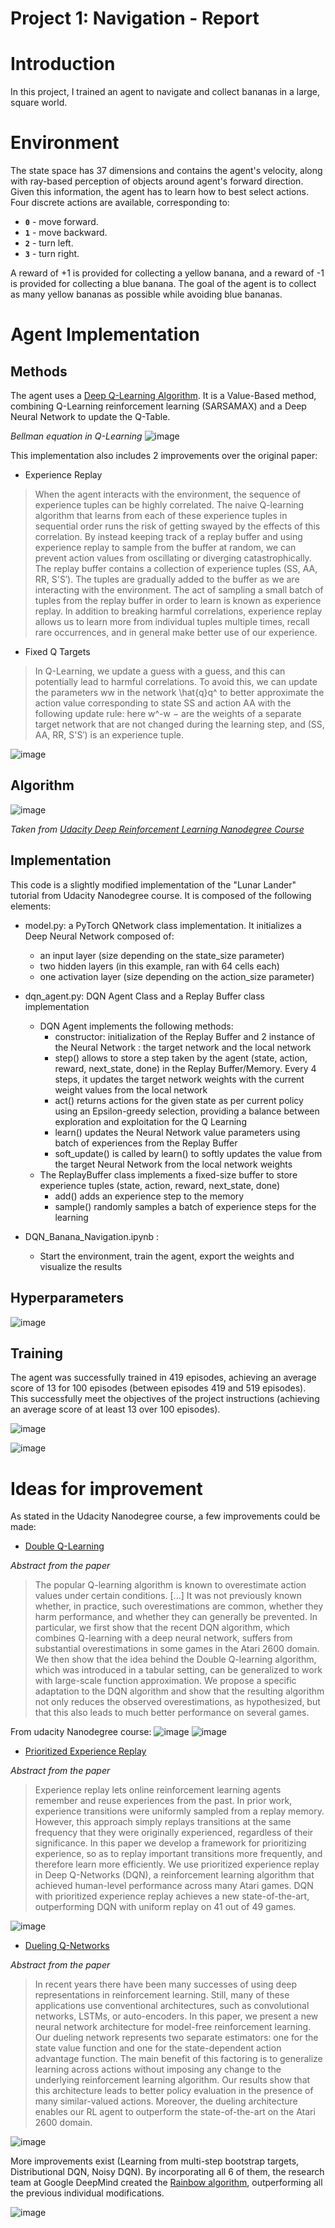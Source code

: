 # Project 1: Navigation - Report

# Introduction

In this project, I trained an agent to navigate and collect bananas in a large, square world.  

# Environment

The state space has 37 dimensions and contains the agent's velocity, along with ray-based perception of objects around agent's forward direction.  Given this information, the agent has to learn how to best select actions.  Four discrete actions are available, corresponding to:
- **`0`** - move forward.
- **`1`** - move backward.
- **`2`** - turn left.
- **`3`** - turn right.

A reward of +1 is provided for collecting a yellow banana, and a reward of -1 is provided for collecting a blue banana.  The goal of the agent is to collect as many yellow bananas as possible while avoiding blue bananas.  

# Agent Implementation

## Methods

The agent uses a [Deep Q-Learning Algorithm](https://storage.googleapis.com/deepmind-media/dqn/DQNNaturePaper.pdf). 
It is a Value-Based method, combining Q-Learning reinforcement learning (SARSAMAX) and a Deep Neural Network to update the Q-Table.

*Bellman equation in Q-Learning*
![image](https://user-images.githubusercontent.com/24456678/135746096-89a65c81-daa7-4d05-a228-055a73e17c97.png)

This implementation also includes 2 improvements over the original paper: 
- Experience Replay

> When the agent interacts with the environment, the sequence of experience tuples can be highly correlated. 
> The naive Q-learning algorithm that learns from each of these experience tuples in sequential order runs the risk of getting swayed by the effects of this correlation. 
> By instead keeping track of a replay buffer and using experience replay to sample from the buffer at random, we can prevent action values from oscillating or diverging catastrophically.
> The replay buffer contains a collection of experience tuples (SS, AA, RR, S'S′). The tuples are gradually added to the buffer as we are interacting with the environment.
> The act of sampling a small batch of tuples from the replay buffer in order to learn is known as experience replay. In addition to breaking harmful correlations, experience replay allows us to learn more from individual tuples multiple times, recall rare occurrences, and in general make better use of our experience.

- Fixed Q Targets
> In Q-Learning, we update a guess with a guess, and this can potentially lead to harmful correlations. To avoid this, we can update the parameters ww in the network \hat{q}q^​ to better approximate the action value corresponding to state SS and action AA with the following update rule:
> here w^-w − are the weights of a separate target network that are not changed during the learning step, and (SS, AA, RR, S'S′) is an experience tuple.

![image](https://user-images.githubusercontent.com/24456678/135746244-f40c8732-72a5-4db1-9356-c0da94a4cb00.png)

## Algorithm

![image](https://user-images.githubusercontent.com/24456678/135746281-3a93628a-942a-4133-962b-66d48e51fb85.png)

*Taken from [Udacity Deep Reinforcement Learning Nanodegree Course](https://www.udacity.com/course/deep-reinforcement-learning-nanodegree--nd893)*

## Implementation

This code is a slightly modified implementation of the "Lunar Lander" tutorial from Udacity Nanodegree course. It is composed of the following elements:

- model.py: a PyTorch QNetwork class implementation. It initializes a Deep Neural Network composed of:
  -   an input layer (size depending on the state_size parameter)
  -   two hidden layers (in this example, ran with 64 cells each) 
  -   one activation layer (size depending on the action_size parameter)
- dqn_agent.py: DQN Agent Class and a Replay Buffer class implementation
  - DQN Agent implements the following methods: 
    -  constructor: initialization of the Replay Buffer and 2 instance of the Neural Network : the target network and the local network
    - step() allows to store a step taken by the agent (state, action, reward, next_state, done) in the Replay Buffer/Memory. Every 4 steps, it updates the target network weights with the current weight values from the local network
    - act() returns actions for the given state as per current policy using an Epsilon-greedy selection, providing a balance between exploration and exploitation for the Q Learning
    - learn() updates the Neural Network value parameters using batch of experiences from the Replay Buffer
    - soft_update() is called by learn() to softly updates the value from the target Neural Network from the local network weights
  - The ReplayBuffer class implements a fixed-size buffer to store experience tuples (state, action, reward, next_state, done)
    - add() adds an experience step to the memory
    - sample() randomly samples a batch of experience steps for the learning

- DQN_Banana_Navigation.ipynb :
  - Start the environment, train the agent, export the weights and visualize the results

## Hyperparameters

![image](https://user-images.githubusercontent.com/24456678/135748835-6714d0ef-cdbc-457b-a5ba-9874817f253e.png)

## Training

The agent was successfully trained in 419 episodes, achieving an average score of 13 for 100 episodes (between episodes 419 and 519 episodes). 
This successfully meet the objectives of the project instructions (achieving an average score of at least 13 over 100 episodes). 

![image](https://user-images.githubusercontent.com/24456678/135748226-bc28e9a3-1f7d-4a75-b978-8795f43c1a56.png)

![image](https://user-images.githubusercontent.com/24456678/135748278-2c08ebc9-61f0-4044-a5b1-8ba747138cc5.png)


# Ideas for improvement

As stated in the Udacity Nanodegree course, a few improvements could be made:

- [Double Q-Learning](https://arxiv.org/abs/1509.06461)

*Abstract from the paper*
> The popular Q-learning algorithm is known to overestimate action values under certain conditions. [...]
> It was not previously known whether, in practice, such overestimations are common, whether they harm performance, and whether they can generally be prevented. 
> In particular, we first show that the recent DQN algorithm, which combines Q-learning with a deep neural network, suffers from substantial overestimations in some games in the Atari 2600 domain. 
> We then show that the idea behind the Double Q-learning algorithm, which was introduced in a tabular setting, can be generalized to work with large-scale function approximation. 
> We propose a specific adaptation to the DQN algorithm and show that the resulting algorithm not only reduces the observed overestimations, as hypothesized, but that this also leads to much better performance on several games.

From udacity Nanodegree course:
![image](https://user-images.githubusercontent.com/24456678/135748536-346be61a-a129-4beb-8847-ba0ddaa06606.png)
![image](https://user-images.githubusercontent.com/24456678/135748541-89fb4abc-1a45-4500-9ca7-05b40917c61e.png)

- [Prioritized Experience Replay](https://arxiv.org/abs/1511.05952)

*Abstract from the paper*
> Experience replay lets online reinforcement learning agents remember and reuse experiences from the past. In prior work, experience transitions were uniformly sampled from a replay memory. However, this approach simply replays transitions at the same frequency that they were originally experienced, regardless of their significance. 
> In this paper we develop a framework for prioritizing experience, so as to replay important transitions more frequently, and therefore learn more efficiently. We use prioritized experience replay in Deep Q-Networks (DQN), a reinforcement learning algorithm that achieved human-level performance across many Atari games.
> DQN with prioritized experience replay achieves a new state-of-the-art, outperforming DQN with uniform replay on 41 out of 49 games.

![image](https://user-images.githubusercontent.com/24456678/135748578-f2aa510c-f24f-4dae-a229-3d740de278da.png)

- [Dueling Q-Networks](https://arxiv.org/abs/1511.06581)

*Abstract from the paper*
> In recent years there have been many successes of using deep representations in reinforcement learning. Still, many of these applications use conventional architectures, such as convolutional networks, LSTMs, or auto-encoders. In this paper, we present a new neural network architecture for model-free reinforcement learning. 
> Our dueling network represents two separate estimators: one for the state value function and one for the state-dependent action advantage function. The main benefit of this factoring is to generalize learning across actions without imposing any change to the underlying reinforcement learning algorithm. 
> Our results show that this architecture leads to better policy evaluation in the presence of many similar-valued actions. Moreover, the dueling architecture enables our RL agent to outperform the state-of-the-art on the Atari 2600 domain.

![image](https://user-images.githubusercontent.com/24456678/135748610-42ada37f-968a-417b-85f4-13ad895a3e3d.png)

More improvements exist (Learning from multi-step bootstrap targets, Distributional DQN, Noisy DQN).
By incorporating all 6 of them, the research team at Google DeepMind created the [Rainbow algorithm](https://arxiv.org/abs/1710.02298), outperforming all the previous individual modifications.

![image](https://user-images.githubusercontent.com/24456678/135748671-21399cd9-3d9d-4d77-86c1-a58f76bfa081.png)

